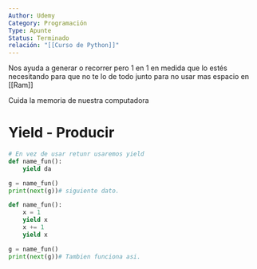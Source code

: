 ```yaml
---
Author: Udemy
Category: Programación
Type: Apunte
Status: Terminado
relación: "[[Curso de Python]]"
---
```


Nos ayuda a generar o recorrer pero 1 en 1 en medida que lo estés necesitando para que no te lo de todo junto para no usar mas espacio en [[Ram]] 

Cuida la memoria de nuestra computadora

# Yield - Producir


```python
# En vez de usar retunr usaremos yield
def name_fun():
	yield da

g = name_fun()
print(next(g))# siguiente dato.

def name_fun():
	x = 1
	yield x
	x += 1
	yield x

g = name_fun()
print(next(g))# Tambien funciona asi.
```